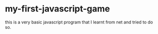 # my-first-javascript-game
this is a very basic javascript program that I learnt from net and tried to do so.
